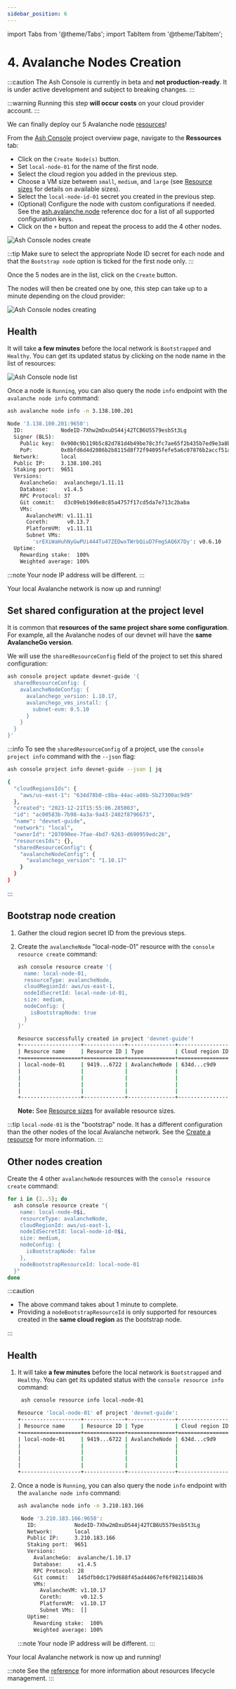 ```yaml
---
sidebar_position: 6
---
```


import Tabs from '@theme/Tabs';
import TabItem from '@theme/TabItem';

# 4. Avalanche Nodes Creation

:::caution
The Ash Console is currently in beta and **not production-ready**. It is under active development and subject to breaking changes.
:::

:::warning
Running this step **will occur costs** on your cloud provider account.
:::

We can finally deploy our 5 Avalanche node [resources](/docs/console/glossary#resource)!

<Tabs>

<TabItem value="console" label="Using the Ash Console" default>

From the [Ash Console](https://console.ash.center) project overview page, navigate to the **Ressources** tab:
- Click on the `Create Node(s)` button.
- Set `local-node-01` for the name of the first node.
- Select the cloud region you added in the previous step.
- Choose a VM size between `small`, `medium`, and `large` (see [Resource sizes](/docs/console/reference/resource-management#resource-sizes) for details on available sizes).
- Select the `local-node-id-01` secret you created in the previous step.
- (Optional) Configure the node with custom configurations if needed. See the [ash.avalanche.node](/docs/toolkit/ansible-avalanche-collection/reference/roles/avalanche-node) reference doc for a list of all supported configuration keys.
- Click on the `+` button and repeat the process to add the 4 other nodes.

![Ash Console nodes create](/img/ash-console-devnet-nodes-create.png)

:::tip
Make sure to select the appropriate Node ID secret for each node and that the `Bootstrap node` option is ticked for the first node only.
:::

Once the 5 nodes are in the list, click on the `Create` button.

The nodes will then be created one by one, this step can take up to a minute depending on the cloud provider:

![Ash Console nodes creating](/img/ash-console-devnet-nodes-creating.png)

## Health

It will take **a few minutes** before the local network is `Bootstrapped` and `Healthy`. You can get its updated status by clicking on the node name in the list of resources:

![Ash Console node list](/img/ash-console-node-list-bis.png)

Once a node is `Running`, you can also query the node `info` endpoint with the `avalanche node info` command:

```bash title="Command"
ash avalanche node info -n 3.138.100.201
```

```bash title="Output"
Node '3.138.100.201:9650':
  ID:            NodeID-7Xhw2mDxuDS44j42TCB6U5579esbSt3Lg
  Signer (BLS):
    Public key:  0x900c9b119b5c82d781d4b49be78c3fc7ae65f2b435b7ed9e3a8b9a03e475edff86d8a64827fec8db23a6f236afbf127d
    PoP:         0x8bfd6d4d2086b2b8115d8f72f94095fefe5a6c07876b2accf51a811adf520f389e74a3d2152a6d90b521e2be58ffe468043dc5ea68b4c44410eb67f8dc24f13ed4f194000764c0e922cd254a3588a4962b1cb4db7de4bb9cda9d9d4d6b03f3d2
  Network:       local
  Public IP:     3.138.100.201
  Staking port:  9651
  Versions:
    AvalancheGo:  avalanchego/1.11.11
    Database:     v1.4.5
    RPC Protocol: 37
    Git commit:   d3c09eb19d6e8c85a4757f17cd5da7e713c2baba
    VMs:
      AvalancheVM: v1.11.11
      Coreth:      v0.13.7
      PlatformVM:  v1.11.11
      Subnet VMs:
        'srEXiWaHuhNyGwPUi444Tu47ZEDwxTWrbQiuD7FmgSAQ6X7Dy': v0.6.10
  Uptime:
    Rewarding stake:  100%
    Weighted average: 100%
```

:::note
Your node IP address will be different.
:::

Your local Avalanche network is now up and running!

</TabItem>

<TabItem value="cli" label="Using the Ash CLI" default>

## Set shared configuration at the project level

It is common that **resources of the same project share some configuration**. For example, all the Avalanche nodes of our devnet will have the **same AvalancheGo version**.

We will use the `sharedResourceConfig` field of the project to set this shared configuration:

```bash title="Command"
ash console project update devnet-guide '{
  sharedResourceConfig: {
    avalancheNodeConfig: {
      avalanchego_version: 1.10.17,
      avalanchego_vms_install: {
        subnet-evm: 0.5.10
      }
    }
  }
}'
```

:::info
To see the `sharedResourceConfig` of a project, use the `console project info` command with the `--json` flag:

```bash title="Command"
ash console project info devnet-guide --json | jq
```

```bash title="Output"
{
  "cloudRegionsIds": {
    "aws/us-east-1": "634d78b0-c8ba-44ac-a08b-5b27300ac9d9"
  },
  "created": "2023-12-21T15:55:06.285003",
  "id": "ac00583b-7b98-4a3a-9a43-2402f8796673",
  "name": "devnet-guide",
  "network": "local",
  "ownerId": "287090ee-7fae-4bd7-9263-d690959edc26",
  "resourcesIds": {},
  "sharedResourceConfig": {
    "avalancheNodeConfig": {
      "avalanchego_version": "1.10.17"
    }
  }
}
```

:::

## Bootstrap node creation

1. Gather the cloud region secret ID from the previous steps.
2. Create the `avalancheNode` "local-node-01" resource with the `console resource create` command:

   ```bash title="Command"
   ash console resource create '{
     name: local-node-01,
     resourceType: avalancheNode,
     cloudRegionId: aws/us-east-1,
     nodeIdSecretId: local-node-id-01,
     size: medium,
     nodeConfig: {
       isBootstrapNode: true
     }
   }'
   ```

   ```bash title="Output"
   Resource successfully created in project 'devnet-guide'!
   +-------------------+-------------+---------------+-----------------+--------+------------------+---------+--------------------------+
   | Resource name     | Resource ID | Type          | Cloud region ID | Size   | Created at       | Status  | Resource specific        |
   +===================+=============+===============+=================+========+==================+=========+==========================+
   | local-node-01     | 9419...6722 | AvalancheNode | 634d...c9d9     | Medium | 2023-12-21T16:01 | Pending |  IP address   | None     |
   |                   |             |               |                 |        |                  |         |  Running      | false    |
   |                   |             |               |                 |        |                  |         |  Bootstrapped | [false]  |
   |                   |             |               |                 |        |                  |         |  Healthy      | [false]  |
   |                   |             |               |                 |        |                  |         |  Restart req. | false    |
   +-------------------+-------------+---------------+-----------------+--------+------------------+---------+--------------------------+
   ```

   **Note:** See [Resource sizes](/docs/console/reference/resource-management#resource-sizes) for available resource sizes.

:::tip
`local-node-01` is the "bootstrap" node. It has a different configuration than the other nodes of the local Avalanche network. See the [Create a resource](/docs/console/reference/resource-management#create-a-resource) for more information.
:::

## Other nodes creation

Create the 4 other `avalancheNode` resources with the `console resource create` command:

```bash title="Command"
for i in {2..5}; do
  ash console resource create "{
    name: local-node-0$i,
    resourceType: avalancheNode,
    cloudRegionId: aws/us-east-1,
    nodeIdSecretId: local-node-id-0$i,
    size: medium,
    nodeConfig: {
      isBootstrapNode: false
    },
    nodeBootstrapResourceId: local-node-01
  }"
done
```

:::caution

- The above command takes about 1 minute to complete.
- Providing a `nodeBootstrapResourceId` is only supported for resources created in the **same cloud region** as the bootstrap node.

:::

## Health

1. It will take **a few minutes** before the local network is `Bootstrapped` and `Healthy`. You can get its updated status with the `console resource info` command:

   ```bash title="Command"
    ash console resource info local-node-01
   ```

   ```bash title="Output"
   Resource 'local-node-01' of project 'devnet-guide':
   +-------------------+-------------+---------------+-----------------+--------+------------------+---------+--------------------------------+
   | Resource name     | Resource ID | Type          | Cloud region ID | Size   | Created at       | Status  | Resource specific              |
   +===================+=============+===============+=================+========+==================+=========+================================+
   | local-node-01     | 9419...6722 | AvalancheNode | 634d...c9d9     | Medium | 2023-12-21T16:01 | Running |  IP address   | 3.210.183.166  |
   |                   |             |               |                 |        |                  |         |  Running      | true           |
   |                   |             |               |                 |        |                  |         |  Bootstrapped | [false]        |
   |                   |             |               |                 |        |                  |         |  Healthy      | [false]        |
   |                   |             |               |                 |        |                  |         |  Restart req. | false          |
   +-------------------+-------------+---------------+-----------------+--------+------------------+---------+--------------------------------+
   ```

2. Once a node is `Running`, you can also query the node `info` endpoint with the `avalanche node info` command:

   ```bash title="Command"
   ash avalanche node info -n 3.210.183.166
   ```

   ```bash title="Output"
    Node '3.210.183.166:9650':
      ID:            NodeID-7Xhw2mDxuDS44j42TCB6U5579esbSt3Lg
      Network:       local
      Public IP:     3.210.183.166
      Staking port:  9651
      Versions:
        AvalancheGo:  avalanche/1.10.17
        Database:     v1.4.5
        RPC Protocol: 28
        Git commit:   145dfb0dc179d688f45ad44067ef6f9821148b36
        VMs:
          AvalancheVM: v1.10.17
          Coreth:      v0.12.5
          PlatformVM:  v1.10.17
          Subnet VMs:  []
      Uptime:
        Rewarding stake:  100%
        Weighted average: 100%
   ```

   :::note
   Your node IP address will be different.
   :::

Your local Avalanche network is now up and running!

</TabItem>
</Tabs>

:::note
See the [reference](/docs/console/reference/resource-management) for more information about resources lifecycle management.
:::
